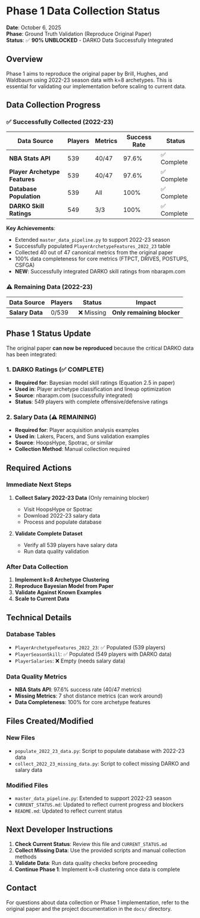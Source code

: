 # Phase 1 Data Collection Status

**Date**: October 6, 2025  
**Phase**: Ground Truth Validation (Reproduce Original Paper)  
**Status**: ✅ **90% UNBLOCKED** - DARKO Data Successfully Integrated

## Overview

Phase 1 aims to reproduce the original paper by Brill, Hughes, and Waldbaum using 2022-23 season data with k=8 archetypes. This is essential for validating our implementation before scaling to current data.

## Data Collection Progress

### ✅ Successfully Collected (2022-23)

| Data Source | Players | Metrics | Success Rate | Status |
|-------------|---------|---------|--------------|--------|
| **NBA Stats API** | 539 | 40/47 | 97.6% | ✅ Complete |
| **Player Archetype Features** | 539 | 40/47 | 97.6% | ✅ Complete |
| **Database Population** | 539 | All | 100% | ✅ Complete |
| **DARKO Skill Ratings** | 549 | 3/3 | 100% | ✅ Complete |

**Key Achievements**:
- Extended `master_data_pipeline.py` to support 2022-23 season
- Successfully populated `PlayerArchetypeFeatures_2022_23` table
- Collected 40 out of 47 canonical metrics from the original paper
- 100% data completeness for core metrics (FTPCT, DRIVES, POSTUPS, CSFGA)
- **NEW**: Successfully integrated DARKO skill ratings from nbarapm.com

### ⚠️ Remaining Data (2022-23)

| Data Source | Players | Status | Impact |
|-------------|---------|--------|--------|
| **Salary Data** | 0/539 | ❌ Missing | **Only remaining blocker** |

## Phase 1 Status Update

The original paper **can now be reproduced** because the critical DARKO data has been integrated:

### 1. DARKO Ratings (✅ COMPLETE)
- **Required for**: Bayesian model skill ratings (Equation 2.5 in paper)
- **Used in**: Player archetype classification and lineup optimization
- **Source**: nbarapm.com (successfully integrated)
- **Status**: 549 players with complete offensive/defensive ratings

### 2. Salary Data (⚠️ REMAINING)
- **Required for**: Player acquisition analysis examples
- **Used in**: Lakers, Pacers, and Suns validation examples
- **Source**: HoopsHype, Spotrac, or similar
- **Collection Method**: Manual collection required

## Required Actions

### Immediate Next Steps
1. **Collect Salary 2022-23 Data** (Only remaining blocker)
   - Visit HoopsHype or Spotrac
   - Download 2022-23 salary data
   - Process and populate database

2. **Validate Complete Dataset**
   - Verify all 539 players have salary data
   - Run data quality validation

### After Data Collection
1. **Implement k=8 Archetype Clustering**
2. **Reproduce Bayesian Model from Paper**
3. **Validate Against Known Examples**
4. **Scale to Current Data**

## Technical Details

### Database Tables
- `PlayerArchetypeFeatures_2022_23`: ✅ Populated (539 players)
- `PlayerSeasonSkill`: ✅ Populated (549 players with DARKO data)
- `PlayerSalaries`: ❌ Empty (needs salary data)

### Data Quality Metrics
- **NBA Stats API**: 97.6% success rate (40/47 metrics)
- **Missing Metrics**: 7 shot distance metrics (can work around)
- **Data Completeness**: 100% for core archetype features

## Files Created/Modified

### New Files
- `populate_2022_23_data.py`: Script to populate database with 2022-23 data
- `collect_2022_23_missing_data.py`: Script to collect missing DARKO and salary data

### Modified Files
- `master_data_pipeline.py`: Extended to support 2022-23 season
- `CURRENT_STATUS.md`: Updated to reflect current progress and blockers
- `README.md`: Updated to reflect current status

## Next Developer Instructions

1. **Check Current Status**: Review this file and `CURRENT_STATUS.md`
2. **Collect Missing Data**: Use the provided scripts and manual collection methods
3. **Validate Data**: Run data quality checks before proceeding
4. **Continue Phase 1**: Implement k=8 clustering once data is complete

## Contact

For questions about data collection or Phase 1 implementation, refer to the original paper and the project documentation in the `docs/` directory.
